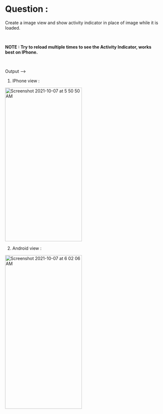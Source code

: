 # Question :
Create a image view and show activity indicator in place of image while it is loaded.

&nbsp;  

**NOTE : Try to reload multiple times to see the Activity Indicator, works best on IPhone.**

&nbsp;  

Output -->

1) IPhone view :

<img width="250" height="500" alt="Screenshot 2021-10-07 at 5 50 50 AM" src="https://user-images.githubusercontent.com/62723964/136302722-0153b279-9a3a-4707-a73b-11e4dddd1c7b.png">


2) Android view :

<img width="250" height="500" alt="Screenshot 2021-10-07 at 6 02 06 AM" src="https://user-images.githubusercontent.com/62723964/136302759-c5d49fff-559d-4152-be52-a4bf0b54b812.png">
